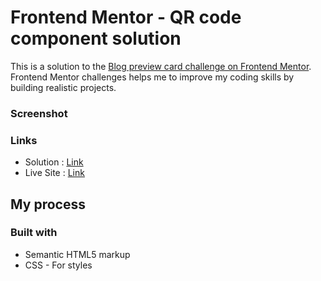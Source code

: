 # Frontend Mentor - QR code component solution

This is a solution to the [Blog preview card challenge on Frontend Mentor](https://www.frontendmentor.io/challenges/blog-preview-card-ckPaj01IcS). Frontend Mentor challenges helps me to improve my coding skills by building realistic projects.

### Screenshot

### Links

- Solution : [Link](https://github.com/roobiwebdev/Blog-preview-card)
- Live Site : [Link](https://roobiwebdev.github.io/Blog-preview-card)

## My process

### Built with

- Semantic HTML5 markup
- CSS - For styles
